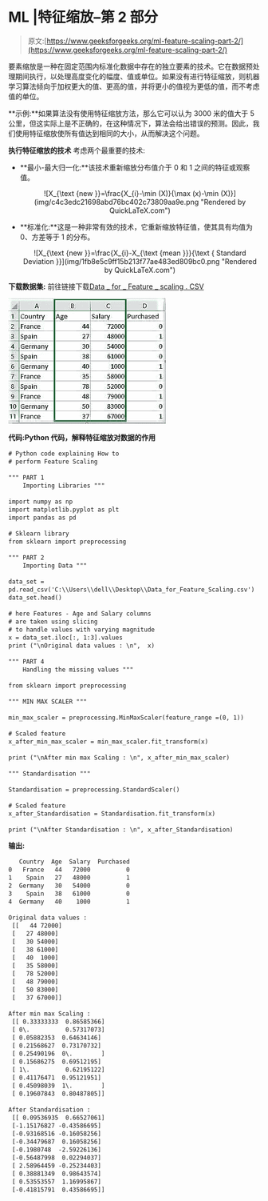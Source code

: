 # ML |特征缩放–第 2 部分

> 原文:[https://www.geeksforgeeks.org/ml-feature-scaling-part-2/](https://www.geeksforgeeks.org/ml-feature-scaling-part-2/)

要素缩放是一种在固定范围内标准化数据中存在的独立要素的技术。它在数据预处理期间执行，以处理高度变化的幅度、值或单位。如果没有进行特征缩放，则机器学习算法倾向于加权更大的值、更高的值，并将更小的值视为更低的值，而不考虑值的单位。

**示例:**如果算法没有使用特征缩放方法，那么它可以认为 3000 米的值大于 5 公里，但这实际上是不正确的，在这种情况下，算法会给出错误的预测。因此，我们使用特征缩放使所有值达到相同的大小，从而解决这个问题。

**执行特征缩放的技术**
考虑两个最重要的技术:

*   **最小-最大归一化:**该技术重新缩放分布值介于 0 和 1 之间的特征或观察值。

    <center>![X_{\text {new }}=\frac{X_{i}-\min (X)}{\max (x)-\min (X)}](img/c4c3edc21698abd76bc402c73809aa9e.png "Rendered by QuickLaTeX.com")</center>

*   **标准化:**这是一种非常有效的技术，它重新缩放特征值，使其具有均值为 0、方差等于 1 的分布。

    <center>![X_{\text {new }}=\frac{X_{i}-X_{\text {mean }}}{\text { Standard Deviation }}](img/1fb8e5c9ff15b213f77ae483ed809bc0.png "Rendered by QuickLaTeX.com")</center>

**下载数据集:**
前往链接下载[Data _ for _ Feature _ scaling . CSV](https://drive.google.com/open?id=1n8uQ0sPkjLuBxeGDzNVzB_YxcbgEKVqx)

![](img/cbd35d64355b91a54e59e58163d2754d.png)

 **代码:Python 代码，解释特征缩放对数据的作用**

```
# Python code explaining How to
# perform Feature Scaling

""" PART 1
    Importing Libraries """

import numpy as np
import matplotlib.pyplot as plt
import pandas as pd

# Sklearn library 
from sklearn import preprocessing

""" PART 2
    Importing Data """

data_set = pd.read_csv('C:\\Users\\dell\\Desktop\\Data_for_Feature_Scaling.csv')
data_set.head()

# here Features - Age and Salary columns 
# are taken using slicing
# to handle values with varying magnitude
x = data_set.iloc[:, 1:3].values
print ("\nOriginal data values : \n",  x)

""" PART 4
    Handling the missing values """

from sklearn import preprocessing

""" MIN MAX SCALER """

min_max_scaler = preprocessing.MinMaxScaler(feature_range =(0, 1))

# Scaled feature
x_after_min_max_scaler = min_max_scaler.fit_transform(x)

print ("\nAfter min max Scaling : \n", x_after_min_max_scaler)

""" Standardisation """

Standardisation = preprocessing.StandardScaler()

# Scaled feature
x_after_Standardisation = Standardisation.fit_transform(x)

print ("\nAfter Standardisation : \n", x_after_Standardisation)
```

**输出:**

```
   Country  Age  Salary  Purchased
0   France   44   72000          0
1    Spain   27   48000          1
2  Germany   30   54000          0
3    Spain   38   61000          0
4  Germany   40    1000          1

Original data values : 
 [[   44 72000]
 [   27 48000]
 [   30 54000]
 [   38 61000]
 [   40  1000]
 [   35 58000]
 [   78 52000]
 [   48 79000]
 [   50 83000]
 [   37 67000]]

After min max Scaling : 
 [[ 0.33333333  0.86585366]
 [ 0\.          0.57317073]
 [ 0.05882353  0.64634146]
 [ 0.21568627  0.73170732]
 [ 0.25490196  0\.        ]
 [ 0.15686275  0.69512195]
 [ 1\.          0.62195122]
 [ 0.41176471  0.95121951]
 [ 0.45098039  1\.        ]
 [ 0.19607843  0.80487805]]

After Standardisation : 
 [[ 0.09536935  0.66527061]
 [-1.15176827 -0.43586695]
 [-0.93168516 -0.16058256]
 [-0.34479687  0.16058256]
 [-0.1980748  -2.59226136]
 [-0.56487998  0.02294037]
 [ 2.58964459 -0.25234403]
 [ 0.38881349  0.98643574]
 [ 0.53553557  1.16995867]
 [-0.41815791  0.43586695]]

```